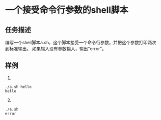 一个接受命令行参数的shell脚本
=============================

任务描述
--------
编写一个shell脚本a.sh，这个脚本接受一个命令行参数，并把这个参数打印两次到标准输出。
如果输入没有参数输入，输出"error"。

样例
----
1.
```
./a.sh hello
hello
```

2.
```
./a.sh
error
```
